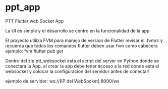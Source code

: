# ppt_app

PTT Flutter web Socket App

La UI es simple y el desarrollo se centro en la funcionalidad de la app

El proyecto utiliza FVM para manejo de version de Flutter revisar el .fvmrc y recuerda que todos los comandos flutter deben usar fvm como cabecera ejemplo: fvm flutter pub get

Dentro del zip ptt_websocket esta el script del server en Python donde se conectara la App,  al crear la app debe tener acceso a la red donde esta el websocket y colocar la configuracion del servidor antes de conectar! 

ejemplo de servidor:  ws://[IP del WebSocket]:8000/ws

